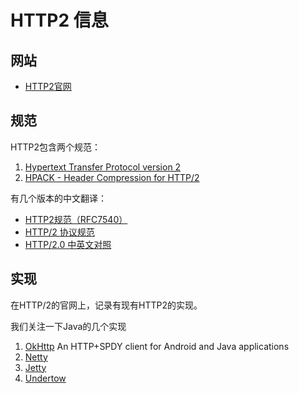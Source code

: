 # HTTP2 信息

## 网站

- [HTTP2官网](https://http2.github.io/)

## 规范

HTTP2包含两个规范：

1. [Hypertext Transfer Protocol version 2](http://http2.github.com/http2-spec/)
2. [HPACK - Header Compression for HTTP/2](http://http2.github.com/http2-spec/compression.html)

有几个版本的中文翻译：

- [HTTP2规范（RFC7540）](https://www.wolfcstech.com/2016/10/29/http2-spec/)
- [HTTP/2 协议规范](https://www.wolfcstech.com/2016/10/29/http2-spec/)
- [HTTP/2.0 中英文对照](https://blog.csdn.net/Modest/article/details/51723201)

## 实现

在HTTP/2的官网上，记录有现有HTTP2的实现。

我们关注一下Java的几个实现

1. [OkHttp](https://github.com/square/okhttp) An HTTP+SPDY client for Android and Java applications
2. [Netty](http://netty.io/)
3. [Jetty](http://git.eclipse.org/c/jetty/org.eclipse.jetty.project.git/tree/?h=master)
4. [Undertow](https://http2.undertow.io/)